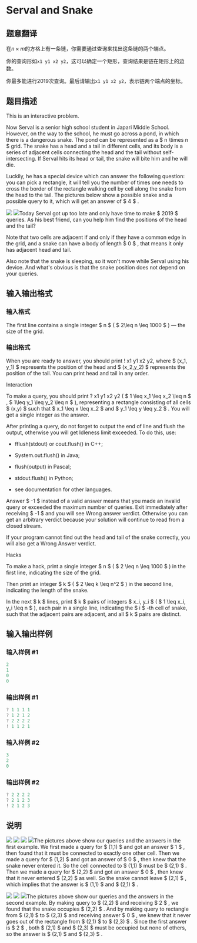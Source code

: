 # Serval and Snake

## 题意翻译

在$n\times m$的方格上有一条链，你需要通过查询来找出这条链的两个端点。

你的查询形如`x1 y1 x2 y2`，这可以确定一个矩形，查询结果是链在矩形上的边数。

你最多能进行$2019$次查询。最后请输出`x1 y1 x2 y2`，表示链两个端点的坐标。

## 题目描述

This is an interactive problem.

Now Serval is a senior high school student in Japari Middle School. However, on the way to the school, he must go across a pond, in which there is a dangerous snake. The pond can be represented as a $ n \times n $ grid. The snake has a head and a tail in different cells, and its body is a series of adjacent cells connecting the head and the tail without self-intersecting. If Serval hits its head or tail, the snake will bite him and he will die.

Luckily, he has a special device which can answer the following question: you can pick a rectangle, it will tell you the number of times one needs to cross the border of the rectangle walking cell by cell along the snake from the head to the tail. The pictures below show a possible snake and a possible query to it, which will get an answer of $ 4 $ .

![](https://cdn.luogu.com.cn/upload/vjudge_pic/CF1153E/53fbbb51794507f6b8da5b86b0ce29d37f526437.png) ![](https://cdn.luogu.com.cn/upload/vjudge_pic/CF1153E/310ecca9dbe4567ceada9b3d4a9ef179d283444f.png)Today Serval got up too late and only have time to make $ 2019 $ queries. As his best friend, can you help him find the positions of the head and the tail?

Note that two cells are adjacent if and only if they have a common edge in the grid, and a snake can have a body of length $ 0 $ , that means it only has adjacent head and tail.

Also note that the snake is sleeping, so it won't move while Serval using his device. And what's obvious is that the snake position does not depend on your queries.

## 输入输出格式

### 输入格式

The first line contains a single integer $ n $ ( $ 2\leq n \leq 1000 $ ) — the size of the grid.

### 输出格式

When you are ready to answer, you should print ! x1 y1 x2 y2, where $ (x_1, y_1) $ represents the position of the head and $ (x_2,y_2) $ represents the position of the tail. You can print head and tail in any order.

Interaction

To make a query, you should print ? x1 y1 x2 y2 ( $ 1 \leq x_1 \leq x_2 \leq n $ , $ 1\leq y_1 \leq y_2 \leq n $ ), representing a rectangle consisting of all cells $ (x,y) $ such that $ x_1 \leq x \leq x_2 $ and $ y_1 \leq y \leq y_2 $ . You will get a single integer as the answer.

After printing a query, do not forget to output the end of line and flush the output, otherwise you will get Idleness limit exceeded. To do this, use:

- fflush(stdout) or cout.flush() in C++;

- System.out.flush() in Java;

- flush(output) in Pascal;

- stdout.flush() in Python;

- see documentation for other languages.

Answer $ -1 $ instead of a valid answer means that you made an invalid query or exceeded the maximum number of queries. Exit immediately after receiving $ -1 $ and you will see Wrong answer verdict. Otherwise you can get an arbitrary verdict because your solution will continue to read from a closed stream.

If your program cannot find out the head and tail of the snake correctly, you will also get a Wrong Answer verdict.

Hacks

To make a hack, print a single integer $ n $ ( $ 2 \leq n \leq 1000 $ ) in the first line, indicating the size of the grid.

Then print an integer $ k $ ( $ 2 \leq k \leq n^2 $ ) in the second line, indicating the length of the snake.

In the next $ k $ lines, print $ k $ pairs of integers $ x_i, y_i $ ( $ 1 \leq x_i, y_i \leq n $ ), each pair in a single line, indicating the $ i $ -th cell of snake, such that the adjacent pairs are adjacent, and all $ k $ pairs are distinct.

## 输入输出样例

### 输入样例 #1

```cpp
2
1
0
0

```
### 输出样例 #1

```cpp
? 1 1 1 1
? 1 2 1 2
? 2 2 2 2
! 1 1 2 1
```


### 输入样例 #2

```cpp
3
2
0

```
### 输出样例 #2

```cpp
? 2 2 2 2
? 2 1 2 3
! 2 1 2 3
```


## 说明

 ![](https://cdn.luogu.com.cn/upload/vjudge_pic/CF1153E/99e348aaccc97b295d205879f6d57ecbaca07b05.png) ![](https://cdn.luogu.com.cn/upload/vjudge_pic/CF1153E/ce15833a1657c0eb9be15429504c2d44fae6f2bb.png) ![](https://cdn.luogu.com.cn/upload/vjudge_pic/CF1153E/6d1e7d0b5adac9acef6d724724f8372e63587c4e.png) ![](https://cdn.luogu.com.cn/upload/vjudge_pic/CF1153E/7ed306531d047140f56616a504d648434c6c8f4f.png)The pictures above show our queries and the answers in the first example. We first made a query for $ (1,1) $ and got an answer $ 1 $ , then found that it must be connected to exactly one other cell. Then we made a query for $ (1,2) $ and got an answer of $ 0 $ , then knew that the snake never entered it. So the cell connected to $ (1,1) $ must be $ (2,1) $ . Then we made a query for $ (2,2) $ and got an answer $ 0 $ , then knew that it never entered $ (2,2) $ as well. So the snake cannot leave $ (2,1) $ , which implies that the answer is $ (1,1) $ and $ (2,1) $ .

![](https://cdn.luogu.com.cn/upload/vjudge_pic/CF1153E/d087b7ee2ce64273a766b278b890efa6686245bd.png) ![](https://cdn.luogu.com.cn/upload/vjudge_pic/CF1153E/dc08e571bf34cdde551ce5154f9dbe2876bddd43.png) ![](https://cdn.luogu.com.cn/upload/vjudge_pic/CF1153E/50d2eabe2572f343f866cfbec6f391d3bf47c83f.png)The pictures above show our queries and the answers in the second example. By making query to $ (2,2) $ and receiving $ 2 $ , we found that the snake occupies $ (2,2) $ . And by making query to rectangle from $ (2,1) $ to $ (2,3) $ and receiving answer $ 0 $ , we knew that it never goes out of the rectangle from $ (2,1) $ to $ (2,3) $ . Since the first answer is $ 2 $ , both $ (2,1) $ and $ (2,3) $ must be occupied but none of others, so the answer is $ (2,1) $ and $ (2,3) $ .

